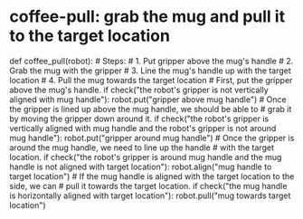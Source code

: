 # coffee-pull: grab the mug and pull it to the target location
def coffee_pull(robot):
    # Steps:
    #  1. Put gripper above the mug's handle
    #  2. Grab the mug with the gripper
    #  3. Line the mug's handle up with the target location
    #  4. Pull the mug towards the target location
    # First, put the gripper above the mug's handle.
    if check("the robot's gripper is not vertically aligned with mug handle"):
        robot.put("gripper above mug handle")
    # Once the gripper is lined up above the mug handle, we should be able to
    # grab it by moving the gripper down around it.
    if check("the robot's gripper is vertically aligned with mug handle and the robot's gripper is not around mug handle"):
        robot.put("gripper around mug handle")
    # Once the gripper is around the mug handle, we need to line up the handle
    # with the target location.
    if check("the robot's gripper is around mug handle and the mug handle is not aligned with target location"):
        robot.align("mug handle to target location")
    # If the mug handle is aligned with the target location to the side, we can
    # pull it towards the target location.
    if check("the mug handle is horizontally aligned with target location"):
        robot.pull("mug towards target location")
